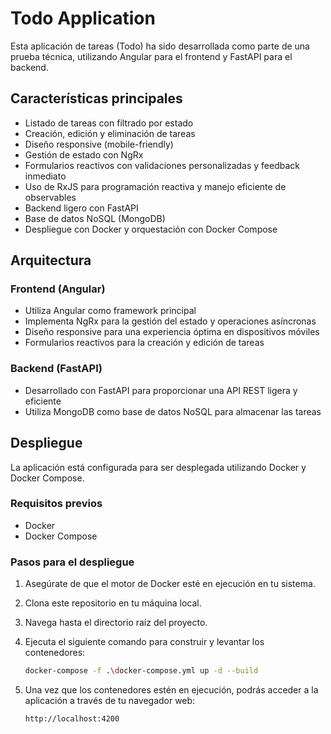 # Todo Application

Esta aplicación de tareas (Todo) ha sido desarrollada como parte de una prueba técnica, utilizando Angular para el frontend y FastAPI para el backend.

## Características principales

- Listado de tareas con filtrado por estado
- Creación, edición y eliminación de tareas
- Diseño responsive (mobile-friendly)
- Gestión de estado con NgRx
- Formularios reactivos con validaciones personalizadas y feedback inmediato
- Uso de RxJS para programación reactiva y manejo eficiente de observables
- Backend ligero con FastAPI
- Base de datos NoSQL (MongoDB)
- Despliegue con Docker y orquestación con Docker Compose

## Arquitectura

### Frontend (Angular)

- Utiliza Angular como framework principal
- Implementa NgRx para la gestión del estado y operaciones asíncronas
- Diseño responsive para una experiencia óptima en dispositivos móviles
- Formularios reactivos para la creación y edición de tareas

### Backend (FastAPI)

- Desarrollado con FastAPI para proporcionar una API REST ligera y eficiente
- Utiliza MongoDB como base de datos NoSQL para almacenar las tareas

## Despliegue

La aplicación está configurada para ser desplegada utilizando Docker y Docker Compose.

### Requisitos previos

- Docker
- Docker Compose

### Pasos para el despliegue

1. Asegúrate de que el motor de Docker esté en ejecución en tu sistema.
2. Clona este repositorio en tu máquina local.
3. Navega hasta el directorio raíz del proyecto.
4. Ejecuta el siguiente comando para construir y levantar los contenedores:

    ```bash
    docker-compose -f .\docker-compose.yml up -d --build
    ```

5. Una vez que los contenedores estén en ejecución, podrás acceder a la aplicación a través de tu navegador web:

    ```bash
    http://localhost:4200
    ```